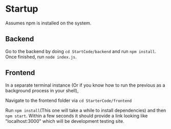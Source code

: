 # Startup
Assumes npm is installed on the system.
## Backend 
Go to the backend by doing `cd StartCode/backend` and run `npm install`. Once finished, run `node index.js`.

## Frontend
In a separate terminal instance (Or if you know how to run the previous as a background process in your shell),

Navigate to the frontend folder via `cd StarterCode/frontend`

Run `npm install`(This one will take a while to install dependencies) and then `npm start`. Within a few seconds it should provide a link looking like "localhost:3000" which will be development testing site.
